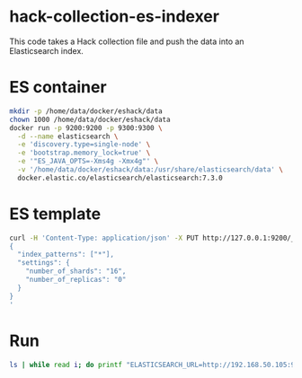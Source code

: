# hack-collection-es-indexer

This code takes a Hack collection file and push the data into an Elasticsearch index.

# ES container
```bash
mkdir -p /home/data/docker/eshack/data
chown 1000 /home/data/docker/eshack/data
docker run -p 9200:9200 -p 9300:9300 \
  -d --name elasticsearch \
  -e 'discovery.type=single-node' \
  -e 'bootstrap.memory_lock=true' \
  -e '"ES_JAVA_OPTS=-Xms4g -Xmx4g"' \
  -v '/home/data/docker/eshack/data:/usr/share/elasticsearch/data' \
  docker.elastic.co/elasticsearch/elasticsearch:7.3.0
```

# ES template
```bash
curl -H 'Content-Type: application/json' -X PUT http://127.0.0.1:9200/_template/default -d '
{
  "index_patterns": ["*"],
  "settings": {
    "number_of_shards": "16",
    "number_of_replicas": "0"
  }
}
'
```

# Run
```bash
ls | while read i; do printf "ELASTICSEARCH_URL=http://192.168.50.105:9200 ./inject "%q" c001-eucombo 50000\n" "${i}"; done | xargs --max-procs=8 -I CMD bash -c CMD
```
